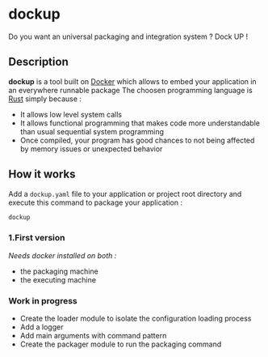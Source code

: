 # dockup
Do you want an universal packaging and integration system ? Dock UP !

## Description
**dockup** is a tool built on [Docker](https://www.docker.com/) which allows to embed your application in an everywhere runnable package
The choosen programming language is [Rust](https://www.rust-lang.org/) simply because :
* It allows low level system calls
* It allows functional programming that makes code more understandable than usual sequential system programming
* Once compiled, your program has good chances to not being affected by memory issues or unexpected behavior

## How it works
Add a ```dockup.yaml``` file to your application or project root directory and execute this command to package your application :
```bash
dockup
```

### 1.First version
*Needs docker installed on both :*
* the packaging machine
* the executing machine

### Work in progress
* Create the loader module to isolate the configuration loading process
* Add a logger
* Add main arguments with command pattern
* Create the packager module to run the packaging command

